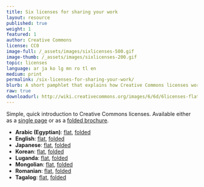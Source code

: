 ```yaml
---
title: Six licenses for sharing your work
layout: resource
published: true
weight: 1
featured: 1
author: Creative Commons
license: CC0
image-full: /_assets/images/sixlicenses-500.gif
image-thumb: /_assets/images/sixlicenses-200.gif
topic: licenses
language: ar ja ko lg mn ro tl en
medium: print
permalink: /six-licenses-for-sharing-your-work/
blurb: A short pamphlet that explains how Creative Commons licenses work.
raw: true
downloadurl: http://wiki.creativecommons.org/images/6/6d/6licenses-flat.pdf
---
```


Simple, quick introduction to Creative Commons licenses. Available either as a [single page](http://wiki.creativecommons.org/images/6/6d/6licenses-flat.pdf) or as a [folded brochure](http://wiki.creativecommons.org/images/0/01/6licenses-folded.pdf).
- **Arabic (Egyptian)**: [flat](/_assets/downloads/ccguides/6licenses-ar-flat.pdf), [folded](/_assets/downloads/ccguides/6licenses-ar-folded.pdf)
- **English**: [flat](//wiki.creativecommons.org/images/8/88/Publicdomain.pdf), [folded](//wiki.creativecommons.org/images/4/4d/Publicdomain-printer.pdf)
- **Japanese**: [flat](/_assets/downloads/ccguides/6licenses-ja-flat.pdf), [folded](/_assets/downloads/ccguides/6licenses-ja-folded.pdf)
- **Korean**: [flat](/_assets/downloads/ccguides/6licenses-ko-flat.pdf), [folded](/_assets/downloads/ccguides/6licenses-ko-folded.pdf)
- **Luganda**: [flat](/_assets/downloads/ccguides/6licenses-lg-flat.pdf), [folded](/_assets/downloads/ccguides/6licenses-lg-folded.pdf)
- **Mongolian**: [flat](/_assets/downloads/ccguides/6licenses-mn-flat.pdf), [folded](/_assets/downloads/ccguides/6licenses-mn-folded.pdf)
- **Romanian**: [flat](/_assets/downloads/ccguides/6licenses-ro-flat.pdf), [folded](/_assets/downloads/ccguides/6licenses-ro-folded.pdf)
- **Tagalog**: [flat](/_assets/downloads/ccguides/6licenses-tl-flat.pdf), [folded](/_assets/downloads/ccguides/6licenses-tl-folded.pdf)

